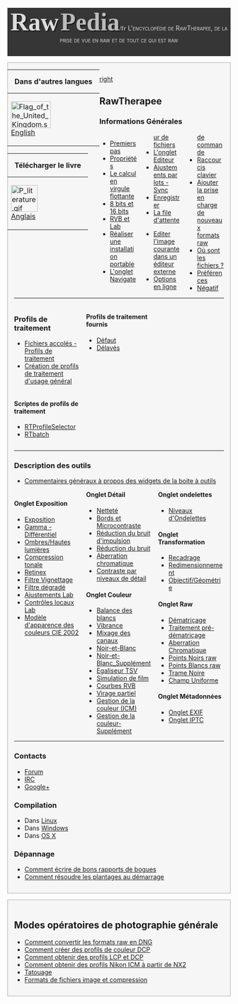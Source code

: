 <div style="text-align: center; padding-bottom: 1em; margin-bottom: 1em; background-color: #363636; color: #DDDDDD;">

<span style="font-family: serif; font-size: 4em; font-weight: bold; text-shadow: 2px 2px 2px #161616;">Raw</span>
<span style="font-family: serif; font-size: 4em; font-weight: bold; text-shadow: 2px 2px 2px #161616; color: #BBBBBB">Pedia</span><span style="font-family: serif; font-size: 1em; font-weight: bold; text-shadow: 2px 2px 2px #161616; color: #BBBBBB">/fr</span>
<span style="font-variant: small-caps;">L'encyclopédie de RawTherapee,
de la prise de vue en raw et de tout ce qui est raw</span>

</div>
<div style="float: left; clear: right">

<table>
<thead>
<tr class="header">
<th style="padding: 0 1em;"><p>Dans d'autres langues</p></th>
</tr>
</thead>
<tbody>
<tr class="odd">
<td><p><img src="Flag_of_the_United_Kingdom.svg"
title="Flag_of_the_United_Kingdom.svg" width="90" height="60"
alt="Flag_of_the_United_Kingdom.svg" /><br />
<a href="Main_Page" title="wikilink">English</a></p></td>
</tr>
</tbody>
</table>

<table>
<thead>
<tr class="header">
<th style="padding: 0 1em;"><p>Télécharger le livre</p></th>
</tr>
</thead>
<tbody>
<tr class="odd">
<td><p><img src="P_literature.gif" title="P_literature.gif" width="60"
height="60" alt="P_literature.gif" /><br />
<a href="RawPedia:Books/RawPedia_Book"
title="wikilink">Anglais</a></p></td>
</tr>
</tbody>
</table>

</div>



<div style="background-color: #f6f6f6; border: 1px solid #aaa; padding: 1em; margin-bottom: 1em;">

[right](image:Rawtherapee_rawpedia_header1_h300.jpg "wikilink")

## RawTherapee

### Informations Générales

<div style="column-count:3;-moz-column-count:3;-webkit-column-count:3;">

- [Premiers pas](Getting_Started/fr "wikilink")
- [Propriétés](Features/fr "wikilink")
- [Le calcul en virgule
  flottante](The_Floating_Point_Engine/fr "wikilink")
- [8 bits et 16 bits](8-bit_and_16-bit/fr "wikilink")
- [RVB et Lab](RGB_and_Lab/fr "wikilink")
- [Réaliser une installation
  portable](Making_a_Portable_Installation/fr "wikilink")
- [L'onglet Navigateur de fichiers](The_File_Browser_Tab/fr "wikilink")
- [L'onglet Editeur](The_Image_Editor_Tab/fr "wikilink")
- [Ajustements par lots - Sync](Batch_Adjustments_-_Sync/fr "wikilink")
- [Enregistrer](Saving/fr "wikilink")
- [La file d'attente](The_Batch_Queue/fr "wikilink")

<!-- -->

- [Editer l'image courante dans un éditeur
  externe](Edit_Current_Image_in_External_Editor/fr "wikilink")
- [Options en ligne de commande](Command-Line_Options/fr "wikilink")
- [Raccourcis clavier](Keyboard_Shortcuts/fr "wikilink")
- [Ajouter la prise en charge de nouveaux formats
  raw](Adding_Support_for_New_Raw_Formats/fr "wikilink")
- [Où sont les fichiers ?](File_Paths/fr "wikilink")
- [Préférences](Preferences/fr "wikilink")
- [Négatif](Negative/fr "wikilink")

</div>
<hr />
<div style="column-count:3;-moz-column-count:3;-webkit-column-count:3;">
<div style="display: inline-block; width: 100%;">

### Profils de traitement

- [Fichiers accolés - Profils de
  traitement](Sidecar_Files_-_Processing_Profiles/fr "wikilink")
- [Création de profils de traitement d'usage
  général](Creating_processing_profiles_for_general_use/fr "wikilink")

</div>
<div style="display: inline-block; width: 100%;">

#### Scriptes de profils de traitement

- [RTProfileSelector](RTProfileSelector/fr "wikilink")
- [RTbatch](RTbatch/fr "wikilink")

</div>
<div style="display: inline-block; width: 100%;">

#### Profils de traitement fournis

- [Défaut](Default/fr "wikilink")
- [Délavés](Faded/fr "wikilink")

</div>
</div>
<hr />

### Description des outils

- [Commentaires généraux à propos des widgets de la boite à
  outils](General_Comments_About_Some_Toolbox_Widgets/fr "wikilink")

<div style="column-count:3;-moz-column-count:3;-webkit-column-count:3;">
<div style="break-inside: avoid-column; -webkit-column-break-inside: avoid;">

#### Onglet Exposition

- [Exposition](Exposure/fr "wikilink")
- [Gamma - Différentiel](Gamma_-_Differential/fr "wikilink")
- [Ombres/Hautes lumières](Shadows/Highlights/fr "wikilink")
- [Compression tonale](Tone_Mapping/fr "wikilink")
- [Retinex](Retinex/fr "wikilink")
- [Filtre Vignettage](Vignetting_Filter/fr "wikilink")
- [Filtre dégradé](Graduated_Filter/fr "wikilink")
- [Ajustements Lab](Lab_Adjustments/fr "wikilink")
- [Contrôles locaux Lab](Local_Lab_controls/fr "wikilink")
- [Modèle d'apparence des couleurs CIE 2002](CIECAM02/fr "wikilink")

</div>
<div style="break-inside: avoid-column; -webkit-column-break-inside: avoid;">

#### Onglet Détail

- [Netteté](Sharpening/fr "wikilink")
- [Bords et Microcontraste](Edges_and_Microcontrast/fr "wikilink")
- [Réduction du bruit
  d'impulsion](Impulse_Noise_Reduction/fr "wikilink")
- [Réduction du bruit](Noise_Reduction/fr "wikilink")
- [Aberration chromatique](Defringe/fr "wikilink")
- [Contraste par niveaux de
  détail](Contrast_by_Detail_Levels/fr "wikilink")

</div>



<div style="break-inside: avoid-column; -webkit-column-break-inside: avoid;">

#### Onglet Couleur

- [Balance des blancs](White_Balance/fr "wikilink")
- [Vibrance](Vibrance/fr "wikilink")
- [Mixage des canaux](Channel_Mixer/fr "wikilink")
- [Noir-et-Blanc](Black-and-White/fr "wikilink")
- [Noir-et-Blanc_Supplément](Black-and-White_addon/fr "wikilink")
- [Egaliseur TSV](HSV_Equalizer/fr "wikilink")
- [Simulation de film](Film_Simulation/fr "wikilink")
- [Courbes RVB](RGB_Curves/fr "wikilink")
- [Virage partiel](Color_Toning/fr "wikilink")
- [Gestion de la couleur (ICM)](Color_Management/fr "wikilink")
- [Gestion de la
  couleur-Supplément](Color_Management_addon/fr "wikilink")

</div>
<div style="break-inside: avoid-column; -webkit-column-break-inside: avoid;">

#### Onglet ondelettes

- [Niveaux d'Ondelettes](Wavelet_levels/fr "wikilink")

</div>
<div style="break-inside: avoid-column; -webkit-column-break-inside: avoid;">

#### Onglet Transformation

- [Recadrage](Crop/fr "wikilink")
- [Redimensionnement](Resize/fr "wikilink")
- [Objectif/Géométrie](Lens/Geometry/fr "wikilink")

</div>
<div style="break-inside: avoid-column; -webkit-column-break-inside: avoid;">

#### Onglet Raw

- [Dématriçage](Demosaicing/fr "wikilink")
- [Traitement pré-dématriçage](Preprocessing/fr "wikilink")
- [Aberration Chromatique](Chromatic_Aberration/fr "wikilink")
- [Points Noirs raw](Raw_Black_Points/fr "wikilink")
- [Points Blancs raw](Raw_White_Points/fr "wikilink")
- [Trame Noire](Dark_Frame/fr "wikilink")
- [Champ Uniforme](Flat_Field/fr "wikilink")

</div>
<div style="break-inside: avoid-column; -webkit-column-break-inside: avoid;">

#### Onglet Métadonnées

- [Onglet EXIF](Exif_Tab/fr "wikilink")
- [Onglet IPTC](IPTC_Tab/fr "wikilink")

</div>
</div>
<hr />

### Contacts

- [Forum](Forum/fr "wikilink")
- [IRC](IRC/fr "wikilink")
- [Google+](Google+/fr "wikilink")

### Compilation

- Dans [Linux](Linux/fr "wikilink")
- Dans [Windows](Windows/fr "wikilink")
- Dans [OS X](OS_X/fr "wikilink")

### Dépannage

- [Comment écrire de bons rapports de
  bogues](How_to_write_useful_bug_reports/fr "wikilink")
- [Comment résoudre les plantages au
  démarrage](How_to_fix_crashes_on_startup/fr "wikilink")

</div>
<div style="background-color: #f6f6f6; border: 1px solid #aaa; padding: 1em; margin-bottom: 1em;">

## Modes opératoires de photographie générale

- [Comment convertir les formats raw en
  DNG](How_to_convert_raw_formats_to_DNG/fr "wikilink")
- [Comment créer des profils de couleur
  DCP](How_to_create_DCP_color_profiles/fr "wikilink")
- [Comment obtenir des profils LCP et
  DCP](How_to_get_LCP_and_DCP_profiles/fr "wikilink")
- [Comment obtenir des profils Nikon ICM à partir de
  NX2](How_to_get_Nikon_ICM_profiles_from_NX2/fr "wikilink")
- [Tatouage](Watermarking/fr "wikilink")
- [Formats de fichiers image et
  compression](Image_file_formats_and_compression/fr "wikilink")

</div>